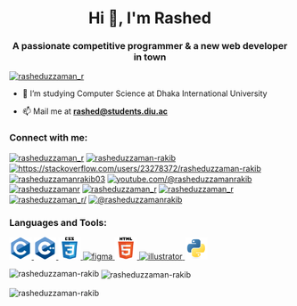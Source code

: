 <h1 align="center">Hi 👋, I'm Rashed</h1>
<h3 align="center">A passionate competitive programmer & a new web developer in town</h3>
<p align="left"> <a href="https://twitter.com/rasheduzzaman_r" target="blank"><img src="https://img.shields.io/twitter/follow/rasheduzzaman_r?logo=twitter&style=for-the-badge" alt="rasheduzzaman_r" /></a> </p>

- 🌱 I’m studying Computer Science at Dhaka International University 

- 📫 Mail me at **rashed@students.diu.ac**

<h3 align="left">Connect with me:</h3>
<p align="left">
<a href="https://twitter.com/rasheduzzaman_r" target="blank"><img align="center" src="https://raw.githubusercontent.com/rahuldkjain/github-profile-readme-generator/master/src/images/icons/Social/twitter.svg" alt="rasheduzzaman_r" height="30" width="40" /></a>
<a href="https://linkedin.com/in/rasheduzzaman-rakib" target="blank"><img align="center" src="https://raw.githubusercontent.com/rahuldkjain/github-profile-readme-generator/master/src/images/icons/Social/linked-in-alt.svg" alt="rasheduzzaman-rakib" height="30" width="40" /></a>
<a href="https://stackoverflow.com/users/https://stackoverflow.com/users/23278372/rasheduzzaman-rakib" target="blank"><img align="center" src="https://raw.githubusercontent.com/rahuldkjain/github-profile-readme-generator/master/src/images/icons/Social/stack-overflow.svg" alt="https://stackoverflow.com/users/23278372/rasheduzzaman-rakib" height="30" width="40" /></a>
<a href="https://fb.com/rasheduzzamanrakib03" target="blank"><img align="center" src="https://raw.githubusercontent.com/rahuldkjain/github-profile-readme-generator/master/src/images/icons/Social/facebook.svg" alt="rasheduzzamanrakib03" height="30" width="40" /></a>
<a href="https://www.youtube.com/c/youtube.com/@rasheduzzamanrakib" target="blank"><img align="center" src="https://raw.githubusercontent.com/rahuldkjain/github-profile-readme-generator/master/src/images/icons/Social/youtube.svg" alt="youtube.com/@rasheduzzamanrakib" height="30" width="40" /></a>
<a href="https://www.codechef.com/users/rasheduzzamanr" target="blank"><img align="center" src="https://cdn.jsdelivr.net/npm/simple-icons@3.1.0/icons/codechef.svg" alt="rasheduzzamanr" height="30" width="40" /></a>
<a href="https://www.hackerrank.com/rasheduzzaman_r" target="blank"><img align="center" src="https://raw.githubusercontent.com/rahuldkjain/github-profile-readme-generator/master/src/images/icons/Social/hackerrank.svg" alt="rasheduzzaman_r" height="30" width="40" /></a>
<a href="https://codeforces.com/profile/rasheduzzaman_r" target="blank"><img align="center" src="https://raw.githubusercontent.com/rahuldkjain/github-profile-readme-generator/master/src/images/icons/Social/codeforces.svg" alt="rasheduzzaman_r" height="30" width="40" /></a>
<a href="https://www.leetcode.com/rasheduzzaman_r/" target="blank"><img align="center" src="https://raw.githubusercontent.com/rahuldkjain/github-profile-readme-generator/master/src/images/icons/Social/leet-code.svg" alt="rasheduzzaman_r/" height="30" width="40" /></a>
<a href="https://www.hackerearth.com/@rasheduzzamanrakib" target="blank"><img align="center" src="https://raw.githubusercontent.com/rahuldkjain/github-profile-readme-generator/master/src/images/icons/Social/hackerearth.svg" alt="@rasheduzzamanrakib" height="30" width="40" /></a>
</p>

<h3 align="left">Languages and Tools:</h3>
<p align="left"> <a href="https://www.cprogramming.com/" target="_blank" rel="noreferrer"> <img src="https://raw.githubusercontent.com/devicons/devicon/master/icons/c/c-original.svg" alt="c" width="40" height="40"/> </a> <a href="https://www.w3schools.com/cpp/" target="_blank" rel="noreferrer"> <img src="https://raw.githubusercontent.com/devicons/devicon/master/icons/cplusplus/cplusplus-original.svg" alt="cplusplus" width="40" height="40"/> </a> <a href="https://www.w3schools.com/css/" target="_blank" rel="noreferrer"> <img src="https://raw.githubusercontent.com/devicons/devicon/master/icons/css3/css3-original-wordmark.svg" alt="css3" width="40" height="40"/> </a> <a href="https://www.figma.com/" target="_blank" rel="noreferrer"> <img src="https://www.vectorlogo.zone/logos/figma/figma-icon.svg" alt="figma" width="40" height="40"/> </a> <a href="https://www.w3.org/html/" target="_blank" rel="noreferrer"> <img src="https://raw.githubusercontent.com/devicons/devicon/master/icons/html5/html5-original-wordmark.svg" alt="html5" width="40" height="40"/> </a> <a href="https://www.adobe.com/in/products/illustrator.html" target="_blank" rel="noreferrer"> <img src="https://www.vectorlogo.zone/logos/adobe_illustrator/adobe_illustrator-icon.svg" alt="illustrator" width="40" height="40"/> </a> <a href="https://www.python.org" target="_blank" rel="noreferrer"> <img src="https://raw.githubusercontent.com/devicons/devicon/master/icons/python/python-original.svg" alt="python" width="40" height="40"/> </a> </p>

<p><img align="left" src="https://github-readme-stats.vercel.app/api/top-langs?username=rasheduzzaman-rakib&show_icons=true&locale=en&layout=compact" alt="rasheduzzaman-rakib" /></p>

<p>&nbsp;<img align="center" src="https://github-readme-stats.vercel.app/api?username=rasheduzzaman-rakib&show_icons=true&locale=en" alt="rasheduzzaman-rakib" /></p>

<p><img align="center" src="https://github-readme-streak-stats.herokuapp.com/?user=rasheduzzaman-rakib&" alt="rasheduzzaman-rakib" /></p>
